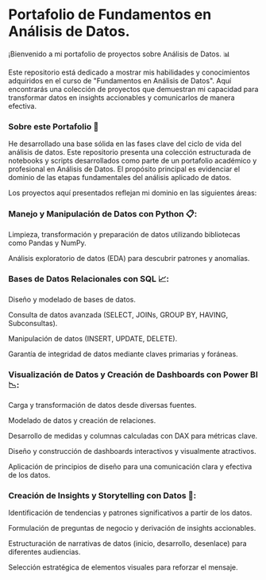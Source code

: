 # Portafolio de Fundamentos en Análisis de Datos.

¡Bienvenido a mi portafolio de proyectos sobre Análisis de Datos. 📊

Este repositorio está dedicado a mostrar mis habilidades y conocimientos adquiridos en el curso de "Fundamentos en Análisis de Datos". Aquí encontrarás una colección de proyectos que demuestran mi capacidad para transformar datos en insights accionables y comunicarlos de manera efectiva.

### Sobre este Portafolio 🚀 

He desarrollado una base sólida en las fases clave del ciclo de vida del análisis de datos. 
Este repositorio presenta una colección estructurada de notebooks y scripts desarrollados como parte de un portafolio académico y profesional en Análisis de Datos. El propósito principal es evidenciar el dominio de las etapas fundamentales del análisis aplicado de datos.

Los proyectos aquí presentados reflejan mi dominio en las siguientes áreas:

### Manejo y Manipulación de Datos con Python 📋:

Limpieza, transformación y preparación de datos utilizando bibliotecas como Pandas y NumPy.

Análisis exploratorio de datos (EDA) para descubrir patrones y anomalías.

### Bases de Datos Relacionales con SQL 📈:

Diseño y modelado de bases de datos.

Consulta de datos avanzada (SELECT, JOINs, GROUP BY, HAVING, Subconsultas).

Manipulación de datos (INSERT, UPDATE, DELETE).

Garantía de integridad de datos mediante claves primarias y foráneas.

### Visualización de Datos y Creación de Dashboards con Power BI 📉:

Carga y transformación de datos desde diversas fuentes.

Modelado de datos y creación de relaciones.

Desarrollo de medidas y columnas calculadas con DAX para métricas clave.

Diseño y construcción de dashboards interactivos y visualmente atractivos.

Aplicación de principios de diseño para una comunicación clara y efectiva de los datos.

### Creación de Insights y Storytelling con Datos 📑:

Identificación de tendencias y patrones significativos a partir de los datos.

Formulación de preguntas de negocio y derivación de insights accionables.

Estructuración de narrativas de datos (inicio, desarrollo, desenlace) para diferentes audiencias.

Selección estratégica de elementos visuales para reforzar el mensaje.

